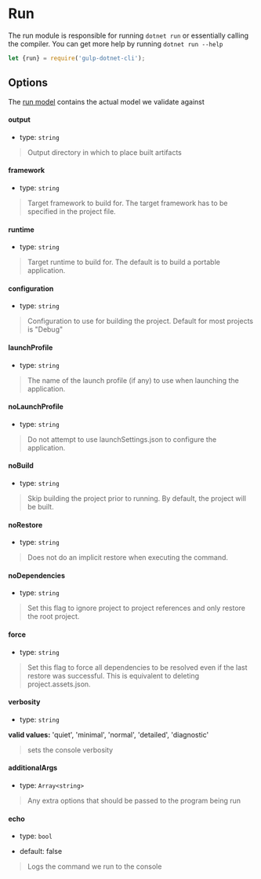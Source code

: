 # Run

The run module is responsible for running `dotnet run` or essentially calling the compiler. You can get more help by running `dotnet run --help`

```js
let {run} = require('gulp-dotnet-cli');

```


## Options

The [run model](/lib/models/RunModel.js) contains the actual model we validate against


#### output 

* type: `string`

> Output directory in which to place built artifacts

#### framework

* type: `string`

> Target framework to build for. The target framework has to be specified in the project file.

#### runtime

* type: `string`

> Target runtime to build for. The default is to build a portable application.

#### configuration 

* type: `string`

> Configuration to use for building the project. Default for most projects is  "Debug"

#### launchProfile

* type: `string`

> The name of the launch profile (if any) to use when launching the application.

#### noLaunchProfile

* type: `string`

> Do not attempt to use launchSettings.json to configure the application.

#### noBuild

* type: `string`

> Skip building the project prior to running. By default, the project will be built.

#### noRestore

* type: `string`

> Does not do an implicit restore when executing the command.

#### noDependencies

* type: `string`

> Set this flag to ignore project to project references and only restore the root project.

#### force

* type: `string`

> Set this flag to force all dependencies to be resolved even if the last restore was successful. This is equivalent to deleting project.assets.json.
    
#### verbosity 

* type: `string`

**valid values:** 'quiet', 'minimal', 'normal', 'detailed', 'diagnostic'

> sets the console verbosity

#### additionalArgs

* type: `Array<string>`

> Any extra options that should be passed to the program being run

#### echo

* type: `bool`

* default: false

> Logs the command we run to the console
